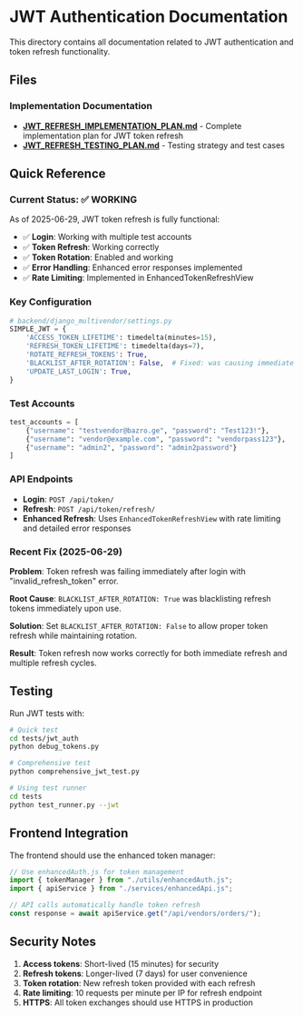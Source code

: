 # JWT Authentication Documentation

This directory contains all documentation related to JWT authentication and token refresh functionality.

## Files

### Implementation Documentation

- **[JWT_REFRESH_IMPLEMENTATION_PLAN.md](JWT_REFRESH_IMPLEMENTATION_PLAN.md)** - Complete implementation plan for JWT token refresh
- **[JWT_REFRESH_TESTING_PLAN.md](JWT_REFRESH_TESTING_PLAN.md)** - Testing strategy and test cases

## Quick Reference

### Current Status: ✅ WORKING

As of 2025-06-29, JWT token refresh is fully functional:

- ✅ **Login**: Working with multiple test accounts
- ✅ **Token Refresh**: Working correctly
- ✅ **Token Rotation**: Enabled and working
- ✅ **Error Handling**: Enhanced error responses implemented
- ✅ **Rate Limiting**: Implemented in EnhancedTokenRefreshView

### Key Configuration

```python
# backend/django_multivendor/settings.py
SIMPLE_JWT = {
    'ACCESS_TOKEN_LIFETIME': timedelta(minutes=15),
    'REFRESH_TOKEN_LIFETIME': timedelta(days=7),
    'ROTATE_REFRESH_TOKENS': True,
    'BLACKLIST_AFTER_ROTATION': False,  # Fixed: was causing immediate blacklisting
    'UPDATE_LAST_LOGIN': True,
}
```

### Test Accounts

```python
test_accounts = [
    {"username": "testvendor@bazro.ge", "password": "Test123!"},
    {"username": "vendor@example.com", "password": "vendorpass123"},
    {"username": "admin2", "password": "admin2password"}
]
```

### API Endpoints

- **Login**: `POST /api/token/`
- **Refresh**: `POST /api/token/refresh/`
- **Enhanced Refresh**: Uses `EnhancedTokenRefreshView` with rate limiting and detailed error responses

### Recent Fix (2025-06-29)

**Problem**: Token refresh was failing immediately after login with "invalid_refresh_token" error.

**Root Cause**: `BLACKLIST_AFTER_ROTATION: True` was blacklisting refresh tokens immediately upon use.

**Solution**: Set `BLACKLIST_AFTER_ROTATION: False` to allow proper token refresh while maintaining rotation.

**Result**: Token refresh now works correctly for both immediate refresh and multiple refresh cycles.

## Testing

Run JWT tests with:

```bash
# Quick test
cd tests/jwt_auth
python debug_tokens.py

# Comprehensive test
python comprehensive_jwt_test.py

# Using test runner
cd tests
python test_runner.py --jwt
```

## Frontend Integration

The frontend should use the enhanced token manager:

```javascript
// Use enhancedAuth.js for token management
import { tokenManager } from "./utils/enhancedAuth.js";
import { apiService } from "./services/enhancedApi.js";

// API calls automatically handle token refresh
const response = await apiService.get("/api/vendors/orders/");
```

## Security Notes

1. **Access tokens**: Short-lived (15 minutes) for security
2. **Refresh tokens**: Longer-lived (7 days) for user convenience
3. **Token rotation**: New refresh token provided with each refresh
4. **Rate limiting**: 10 requests per minute per IP for refresh endpoint
5. **HTTPS**: All token exchanges should use HTTPS in production
